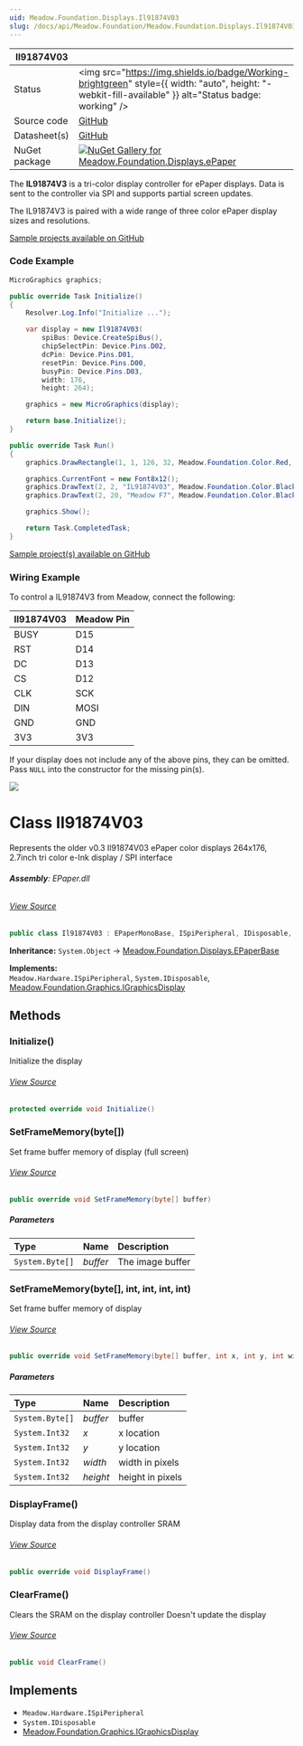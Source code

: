```yaml
---
uid: Meadow.Foundation.Displays.Il91874V03
slug: /docs/api/Meadow.Foundation/Meadow.Foundation.Displays.Il91874V03
---
```


| Il91874V03 | |
|--------|--------|
| Status | <img src="https://img.shields.io/badge/Working-brightgreen" style={{ width: "auto", height: "-webkit-fill-available" }} alt="Status badge: working" /> |
| Source code | [GitHub](https://github.com/WildernessLabs/Meadow.Foundation/tree/main/Source/Meadow.Foundation.Peripherals/Displays.ePaper) |
| Datasheet(s) | [GitHub](https://github.com/WildernessLabs/Meadow.Foundation/tree/main/Source/Meadow.Foundation.Peripherals/Displays.ePaper/Datasheets) |
| NuGet package | <a href="https://www.nuget.org/packages/Meadow.Foundation.Displays.ePaper/" target="_blank"><img src="https://img.shields.io/nuget/v/Meadow.Foundation.Displays.ePaper.svg?label=Meadow.Foundation.Displays.ePaper" alt="NuGet Gallery for Meadow.Foundation.Displays.ePaper" /></a> |

The **IL91874V3** is a tri-color display controller for ePaper displays. Data is sent to the controller via SPI and supports partial screen updates.

The IL91874V3 is paired with a wide range of three color ePaper display sizes and resolutions.

[Sample projects available on GitHub](https://github.com/WildernessLabs/Meadow.Foundation/tree/main/Source/Meadow.Foundation.Peripherals/Displays.ePaper/Samples)

### Code Example

```csharp
MicroGraphics graphics;

public override Task Initialize()
{
    Resolver.Log.Info("Initialize ...");

    var display = new Il91874V03(
        spiBus: Device.CreateSpiBus(),
        chipSelectPin: Device.Pins.D02,
        dcPin: Device.Pins.D01,
        resetPin: Device.Pins.D00,
        busyPin: Device.Pins.D03,
        width: 176,
        height: 264);

    graphics = new MicroGraphics(display);

    return base.Initialize();
}

public override Task Run()
{
    graphics.DrawRectangle(1, 1, 126, 32, Meadow.Foundation.Color.Red, false);

    graphics.CurrentFont = new Font8x12();
    graphics.DrawText(2, 2, "IL91874V03", Meadow.Foundation.Color.Black);
    graphics.DrawText(2, 20, "Meadow F7", Meadow.Foundation.Color.Black);

    graphics.Show();

    return Task.CompletedTask;
}

```

[Sample project(s) available on GitHub](https://github.com/WildernessLabs/Meadow.Foundation/tree/main/Source/Meadow.Foundation.Peripherals/Displays.ePaper/Samples/IL91874V03_Sample)

### Wiring Example

 To control a IL91874V3 from Meadow, connect the following:

| Il91874V03 | Meadow Pin |
|-----------|------------|
| BUSY      | D15        |
| RST       | D14        |
| DC        | D13        |
| CS        | D12        |
| CLK       | SCK        |
| DIN       | MOSI       |
| GND       | GND        |
| 3V3       | 3V3        |

If your display does not include any of the above pins, they can be omitted. Pass `NULL` into the constructor for the missing pin(s).

<img src="/API_Assets/Meadow.Foundation.Displays.ePaper.Il91874V03/ePaper_Fritzing.png" />

# Class Il91874V03
Represents the older v0.3 Il91874V03 ePaper color displays
264x176, 2.7inch tri color e-Ink display / SPI interface

###### **Assembly**: EPaper.dll
###### [View Source](https://github.com/WildernessLabs/Meadow.Foundation/blob/main/Source/Meadow.Foundation.Peripherals/Displays.ePaper/Driver/Drivers/Il91874V03.cs#L12)
```csharp title="Declaration"
public class Il91874V03 : EPaperMonoBase, ISpiPeripheral, IDisposable, IGraphicsDisplay
```
**Inheritance:** `System.Object` -> [Meadow.Foundation.Displays.EPaperBase](../EPaperMonoBase)

**Implements:**  
`Meadow.Hardware.ISpiPeripheral`, `System.IDisposable`, [Meadow.Foundation.Graphics.IGraphicsDisplay](../IGraphicsDisplay)

## Methods
### Initialize()
Initialize the display
###### [View Source](https://github.com/WildernessLabs/Meadow.Foundation/blob/main/Source/Meadow.Foundation.Peripherals/Displays.ePaper/Driver/Drivers/Il91874V03.cs#L52)
```csharp title="Declaration"
protected override void Initialize()
```
### SetFrameMemory(byte[])
Set frame buffer memory of display (full screen)
###### [View Source](https://github.com/WildernessLabs/Meadow.Foundation/blob/main/Source/Meadow.Foundation.Peripherals/Displays.ePaper/Driver/Drivers/Il91874V03.cs#L145)
```csharp title="Declaration"
public override void SetFrameMemory(byte[] buffer)
```

##### Parameters

| Type | Name | Description |
|:--- |:--- |:--- |
| `System.Byte[]` | *buffer* | The image buffer |

### SetFrameMemory(byte[], int, int, int, int)
Set frame buffer memory of display
###### [View Source](https://github.com/WildernessLabs/Meadow.Foundation/blob/main/Source/Meadow.Foundation.Peripherals/Displays.ePaper/Driver/Drivers/Il91874V03.cs#L158)
```csharp title="Declaration"
public override void SetFrameMemory(byte[] buffer, int x, int y, int width, int height)
```

##### Parameters

| Type | Name | Description |
|:--- |:--- |:--- |
| `System.Byte[]` | *buffer* | buffer |
| `System.Int32` | *x* | x location |
| `System.Int32` | *y* | y location |
| `System.Int32` | *width* | width in pixels |
| `System.Int32` | *height* | height in pixels |

### DisplayFrame()
Display data from the display controller SRAM
###### [View Source](https://github.com/WildernessLabs/Meadow.Foundation/blob/main/Source/Meadow.Foundation.Peripherals/Displays.ePaper/Driver/Drivers/Il91874V03.cs#L229)
```csharp title="Declaration"
public override void DisplayFrame()
```
### ClearFrame()
Clears the SRAM on the display controller
Doesn't update the display
###### [View Source](https://github.com/WildernessLabs/Meadow.Foundation/blob/main/Source/Meadow.Foundation.Peripherals/Displays.ePaper/Driver/Drivers/Il91874V03.cs#L239)
```csharp title="Declaration"
public void ClearFrame()
```

## Implements

* `Meadow.Hardware.ISpiPeripheral`
* `System.IDisposable`
* [Meadow.Foundation.Graphics.IGraphicsDisplay](../IGraphicsDisplay)
